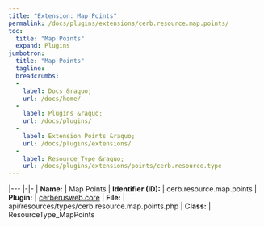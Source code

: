 ```yaml
---
title: "Extension: Map Points"
permalink: /docs/plugins/extensions/cerb.resource.map.points/
toc:
  title: "Map Points"
  expand: Plugins
jumbotron:
  title: "Map Points"
  tagline: 
  breadcrumbs:
  -
    label: Docs &raquo;
    url: /docs/home/
  -
    label: Plugins &raquo;
    url: /docs/plugins/
  -
    label: Extension Points &raquo;
    url: /docs/plugins/extensions/
  -
    label: Resource Type &raquo;
    url: /docs/plugins/extensions/points/cerb.resource.type
---
```


|---
|-|-
| **Name:** | Map Points
| **Identifier (ID):** | cerb.resource.map.points
| **Plugin:** | [cerberusweb.core](/docs/plugins/cerberusweb.core/)
| **File:** | api/resources/types/cerb.resource.map.points.php
| **Class:** | ResourceType_MapPoints

